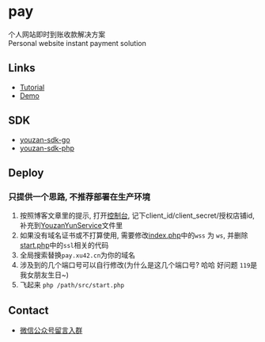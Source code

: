 # pay
个人网站即时到账收款解决方案  
Personal website instant payment solution   
 
## Links
- [Tutorial](https://blog.xu42.cn/2017/11/26/person-website-instant-payment-solution/)
- [Demo](https://pay.xu42.com)

## SDK
- [youzan-sdk-go](https://github.com/xu42/youzan-sdk-go)
- [youzan-sdk-php](https://github.com/xu42/youzan-sdk-php)

## Deploy
### 只提供一个思路, 不推荐部署在生产环境

1. 按照博客文章里的提示, 打开[控制台](https://console.youzanyun.com/application/setting), 记下client_id/client_secret/授权店铺id, 补充到[YouzanYunService](src/Service/YouzanYunService.php)文件里
2. 如果没有域名证书或不打算使用, 需要修改[index.php](public/index.html)中的`wss` 为 `ws`, 并删除[start.php](src/start.php)中的`ssl`相关的代码
3. 全局搜索替换`pay.xu42.cn`为你的域名
4. 涉及到的几个端口号可以自行修改(为什么是这几个端口号? 哈哈 好问题 `119`是我女朋友生日~)
5. 飞起来 `php /path/src/start.php`
 
## Contact
 - [微信公众号留言入群](https://open.weixin.qq.com/qr/code?username=gh_4a7a236c1af2)
 
